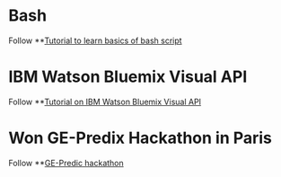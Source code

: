# Bash

Follow **[Tutorial to learn basics of bash script](http://sureshannapureddy.github.io/bash-basic-scripts.html)


# IBM Watson Bluemix Visual API

Follow **[Tutorial on IBM Watson Bluemix Visual API](http://sureshannapureddy.github.io/IBM_Watson_API.html)

# Won GE-Predix Hackathon in Paris

Follow **[GE-Predic hackathon](https://devpost.com/software/general-healing)
